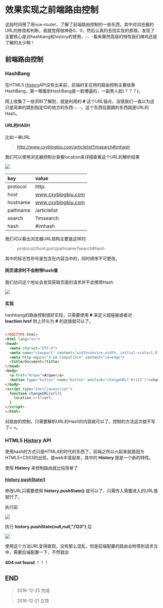 # 效果实现之前端路由控制

这段时间用了用vue-router，了解了前端路由控制的一些东西，其中对浏览器的URL的修改和判断，我就觉得很神奇0、0，然后认真的去找实现的原理，发现了主要核心是对hashbang和history的使用，-、-看来果然高级的特性我们辣鸡还是了解的太少啊！

## 前端路由控制

### HashBang

在HTML5 [History](https://developer.mozilla.org/zh-CN/docs/Web/API/History)API没有出来前，前端的复应用的路由控制主要依靠HashBang，第一眼看到HashBang是一脸懵逼的，一副黑人脸(？？？)。

网上收集了一些资料了解到，就是利用的 **#** 这个URL锚点，没错我们一直以为这只是简单的跳到指定ID的地方的东西-、-。这个东西后面跟的东西就是URL的Hash。

#### URL的HASH

比如一串URL

> http://www.cxyblogbiu.com/articlelist?imsearch#imhash

我们可以使用浏览器控制台查看location来详细查看这个URL的解析结果

![](https://blog-cdn.chenxiyuan.fun/16-12-25/51467409-file_1482664079254_1d12.png)

|key      |value|
|:--      |:--|
|protocol |http:|
|host     |www.cxyblogbiu.com|
|hostname |www.cxyblogbiu.com|
|pathname |/articlelist|
|search   |?imsearch|
|hash     |#imhash|

我们可以看出浏览器URL结构主要是这样的:

> protocol//host:port/pathname?search#hash

其中的标志性符号是包含在内容当中的，同时顺序不可更改。

#### 网页请求时不会附带hash值

我们访问这个地址会发现获取页面的请求并不会携带Hash

![](https://blog-cdn.chenxiyuan.fun/16-12-25/540757-file_1482664355285_74fe.png)

#### 实现

hashbang的路由控制很好实现，只需要使用 **#** 来定义超链接或者对 **loaction.href** 附上开头为 **#** 的连接就可以了。

``` html

<!DOCTYPE html>
<html lang="en">
<head>
  <meta charset="UTF-8">
  <meta name="viewport" content="width=device-width, initial-scale=1.0">
  <meta http-equiv="X-UA-Compatible" content="ie=edge">
  <title>Document</title>
</head>
<body>
  <a href="#/qwe">#/qwe</a>
  <button type="button" name="button" onclick="changeURL('#/123')">changeURL('#/123')</button>
</body>
<script type="text/javascript">
  function changeURL(url){
    location.href=url;
  }
</script>
</html>

```

对路由的控制，只需要解析URL的Hash的内容就可以了。控制的方法这次就不写了= =。

### HTML5 [History](https://developer.mozilla.org/zh-CN/docs/Web/API/History) API

使用hash的方式只是HTML4的时代的东西了，前端之所以火起来就是因为HTML5+CSS3的出现，是web丰富起来，其中的 **History** 就是一个新的特性。

使用 **History** 来控制路由就比较简单了

#### [history.pushState()](https://developer.mozilla.org/zh-CN/docs/Web/API/History/pushState/)

修改URL只需要使用 **history.pushState()** 就可以了，只需传入需要进入的URL值就行了。

执行前

![](https://blog-cdn.chenxiyuan.fun/16-12-25/38133308-file_1482667509807_cc7a.png)

执行 **history.pushState(null,null,"/123")** 后

![](https://blog-cdn.chenxiyuan.fun/16-12-25/22769229-file_1482667675110_b3f.png)

使用这个方法URL变得直观，没有那么混乱，但是前端配置的路由会附带到请求当中，需要后端配置一下，不然就会

**404 not found** ！！！

## END

> 2016-12-25 完成
>
> 2016-12-21 立项
